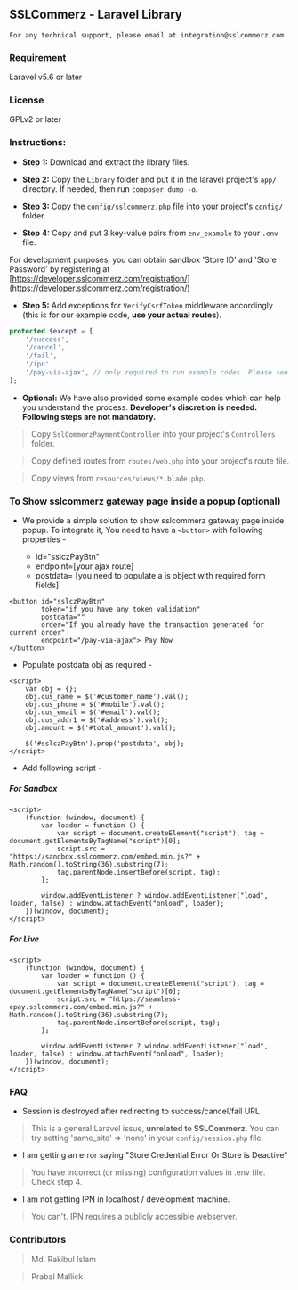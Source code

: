 ## SSLCommerz - Laravel Library

```
For any technical support, please email at integration@sslcommerz.com
```



### Requirement
Laravel v5.6 or later


### License
GPLv2 or later


### Instructions:

* __Step 1:__ Download and extract the library files.

* __Step 2:__ Copy the `Library` folder and put it in the laravel project's `app/` directory. If needed, then run `composer dump -o`.

* __Step 3:__ Copy the `config/sslcommerz.php` file into your project's `config/` folder.

* __Step 4:__ Copy and put 3 key-value pairs from `env_example` to your `.env` file. 

For development purposes, you can obtain sandbox 'Store ID' and 'Store Password' by registering at [https://developer.sslcommerz.com/registration/](https://developer.sslcommerz.com/registration/)


* __Step 5:__ Add exceptions for `VerifyCsrfToken` middleware accordingly (this is for our example code, **use your actual routes**).

```php
protected $except = [
    '/success',
    '/cancel',
    '/fail',
    '/ipn'
    '/pay-via-ajax', // only required to run example codes. Please see bellow.
];
```

* __Optional:__ We have also provided some example codes which can help you understand the process. **Developer's discretion is needed. Following steps are not mandatory.**

> Copy `SslCommerzPaymentController` into your project's `Controllers` folder.

> Copy defined routes from `routes/web.php` into your project's route file.

> Copy views from `resources/views/*.blade.php`.


### To Show sslcommerz gateway page inside a popup (optional)

* We provide a simple solution to show sslcommerz gateway page inside popup. To integrate it, You need to have a `<button>` with following properties -

    * id="sslczPayBtn" 
    * endpoint=[your ajax route]
    * postdata= [you need to populate a js object with required form fields]

```
<button id="sslczPayBtn"
        token="if you have any token validation"
        postdata=""
        order="If you already have the transaction generated for current order"
        endpoint="/pay-via-ajax"> Pay Now
</button>
```
* Populate postdata obj as required -

```
<script>
    var obj = {};
    obj.cus_name = $('#customer_name').val();
    obj.cus_phone = $('#mobile').val();
    obj.cus_email = $('#email').val();
    obj.cus_addr1 = $('#address').val();
    obj.amount = $('#total_amount').val();
    
    $('#sslczPayBtn').prop('postdata', obj);
</script>
```

* Add following script -

##### For Sandbox

```
<script>
    (function (window, document) {
        var loader = function () {
            var script = document.createElement("script"), tag = document.getElementsByTagName("script")[0];
            script.src = "https://sandbox.sslcommerz.com/embed.min.js?" + Math.random().toString(36).substring(7);
            tag.parentNode.insertBefore(script, tag);
        };

        window.addEventListener ? window.addEventListener("load", loader, false) : window.attachEvent("onload", loader);
    })(window, document);
</script>
```
##### For Live

```
<script>
    (function (window, document) {
        var loader = function () {
            var script = document.createElement("script"), tag = document.getElementsByTagName("script")[0];
            script.src = "https://seamless-epay.sslcommerz.com/embed.min.js?" + Math.random().toString(36).substring(7);
            tag.parentNode.insertBefore(script, tag);
        };
    
        window.addEventListener ? window.addEventListener("load", loader, false) : window.attachEvent("onload", loader);
    })(window, document);
</script>
```


### FAQ
* Session is destroyed after redirecting to success/cancel/fail URL

> This is a general Laravel issue, **unrelated to SSLCommerz**. You can try setting 'same_site' => 'none' in your `config/session.php` file.

* I am getting an error saying "Store Credential Error Or Store is Deactive"

> You have incorrect (or missing) configuration values in .env file. Check step 4.

* I am not getting IPN in localhost / development machine.

> You can't. IPN requires a publicly accessible webserver.


### Contributors
> Md. Rakibul Islam

> Prabal Mallick

